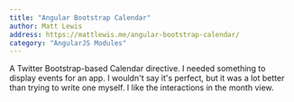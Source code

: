 ```yaml
---
title: "Angular Bootstrap Calendar"
author: Matt Lewis
address: https://mattlewis.me/angular-bootstrap-calendar/
category: "AngularJS Modules"
---
```


A Twitter Bootstrap-based Calendar directive. I needed something to display events
for an app. I wouldn't say it's perfect, but it was a lot better than trying to
write one myself. I like the interactions in the month view.
